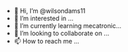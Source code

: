 - 👋 Hi, I’m @wilsondams11
- 👀 I’m interested in ...
- 🌱 I’m currently learning mecatronic...
- 💞️ I’m looking to collaborate on ...
- 📫 How to reach me ...

<!---
wilsondams11/wilsondams11 is a ✨ special ✨ repository because its `README.md` (this file) appears on your GitHub profile.
You can click the Preview link to take a look at your changes.
--->
